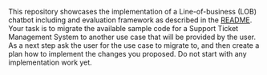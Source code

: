 This repository showcases the implementation of a Line-of-business (LOB) chatbot including and evaluation framework as described in the [README](../../README.md). Your task is to migrate the available sample code for a Support Ticket Management System to another use case that will be provided by the user. As a next step ask the user for the use case to migrate to, and then create a plan how to implement the changes you proposed. Do not start with any implementation work yet.